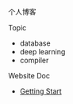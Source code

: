个人博客

Topic
- database
- deep learning
- compiler

Website Doc

- [Getting Start](https://getdoks.org/docs/start-here/getting-started/)

